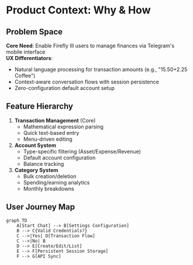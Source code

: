 # Product Context: Why & How

## Problem Space
**Core Need**: Enable Firefly III users to manage finances via Telegram's mobile interface  
**UX Differentiators**:
- Natural language processing for transaction amounts (e.g., "15.50+2.25 Coffee")
- Context-aware conversation flows with session persistence
- Zero-configuration default account setup

## Feature Hierarchy
1. **Transaction Management** (Core)
   - Mathematical expression parsing
   - Quick text-based entry
   - Menu-driven editing
2. **Account System**
   - Type-specific filtering (Asset/Expense/Revenue)
   - Default account configuration
   - Balance tracking
3. **Category System**
   - Bulk creation/deletion
   - Spending/earning analytics
   - Monthly breakdowns

## User Journey Map
```mermaid
graph TD
    A[Start Chat] --> B[Settings Configuration]
    B --> C{Valid Credentials?}
    C -->|Yes| D[Transaction Flow]
    C -->|No| B
    D --> E[Create/Edit/List]
    E --> F[Persistent Session Storage]
    F --> G[API Sync]
